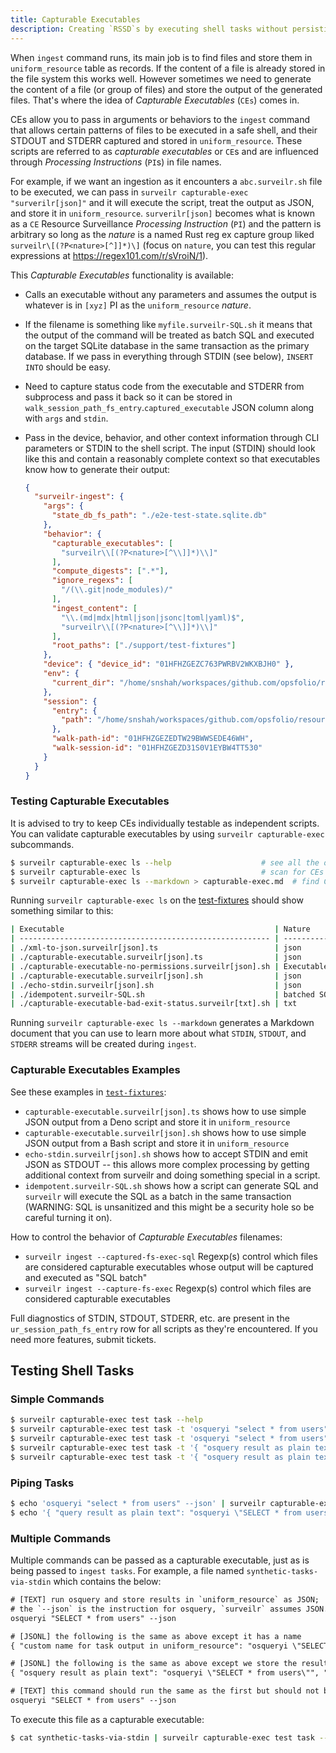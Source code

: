 ```yaml
---
title: Capturable Executables
description: Creating `RSSD`s by executing shell tasks without persisting.
---
```


When `ingest` command runs, its main job is to find files and store them in
`uniform_resource` table as records. If the content of a file is already stored
in the file system this works well. However sometimes we need to generate the
content of a file (or group of files) and store the output of the generated
files. That's where the idea of _Capturable Executables_ (`CEs`) comes in.

CEs allow you to pass in arguments or behaviors to the `ingest` command that
allows certain patterns of files to be executed in a safe shell, and their
STDOUT and STDERR captured and stored in `uniform_resource`. These scripts are
referred to as _capturable executables_ or `CE`s and are influenced through
_Processing Instructions_ (`PI`s) in file names.

For example, if we want an ingestion as it encounters a `abc.surveilr.sh` file
to be executed, we can pass in `surveilr capturable-exec "surverilr[json]"` and
it will execute the script, treat the output as JSON, and store it in
`uniform_resource`. `surverilr[json]` becomes what is known as a `CE` Resource
Surveillance _Processing Instruction_ (`PI`) and the pattern is arbitrary so
long as the _nature_ is a named Rust reg ex capture group liked
`surveilr\[(?P<nature>[^]]*)\]` (focus on `nature`, you can test this regular
expressions at https://regex101.com/r/sVroiN/1).

This _Capturable Executables_ functionality is available:

- Calls an executable without any parameters and assumes the output is whatever
  is in `[xyz]` PI as the `uniform_resource` _nature_.
- If the filename is something like `myfile.surveilr-SQL.sh` it means that the
  output of the command will be treated as batch SQL and executed on the target
  SQLite database in the same transaction as the primary database. If we pass in
  everything through STDIN (see below), `INSERT INTO` should be easy.
- Need to capture status code from the executable and STDERR from subprocess and
  pass it back so it can be stored in
  `walk_session_path_fs_entry`.`captured_executable` JSON column along with
  `args` and `stdin`.
- Pass in the device, behavior, and other context information through CLI
  parameters or STDIN to the shell script. The input (STDIN) should look like
  this and contain a reasonably complete context so that executables know how to
  generate their output:

  ```json
  {
    "surveilr-ingest": {
      "args": {
        "state_db_fs_path": "./e2e-test-state.sqlite.db"
      },
      "behavior": {
        "capturable_executables": [
          "surveilr\\[(?P<nature>[^\\]]*)\\]"
        ],
        "compute_digests": [".*"],
        "ignore_regexs": [
          "/(\\.git|node_modules)/"
        ],
        "ingest_content": [
          "\\.(md|mdx|html|json|jsonc|toml|yaml)$",
          "surveilr\\[(?P<nature>[^\\]]*)\\]"
        ],
        "root_paths": ["./support/test-fixtures"]
      },
      "device": { "device_id": "01HFHZGEZC763PWRBV2WKXBJH0" },
      "env": {
        "current_dir": "/home/snshah/workspaces/github.com/opsfolio/resource-surveillance"
      },
      "session": {
        "entry": {
          "path": "/home/snshah/workspaces/github.com/opsfolio/resource-surveillance/support/test-fixtures/echo-stdin.surveilr[json].sh"
        },
        "walk-path-id": "01HFHZGEZEDTW29BWWSEDE46WH",
        "walk-session-id": "01HFHZGEZD31S0V1EYBW4TT530"
      }
    }
  }
  ```

### Testing Capturable Executables

It is advised to try to keep CEs individually testable as independent scripts.
You can validate capturable executables by using `surveilr capturable-exec`
subcommands.

```bash
$ surveilr capturable-exec ls --help                    # see all the options (arguments are same as `ingest`)
$ surveilr capturable-exec ls                           # scan for CEs and show a table of what's found
$ surveilr capturable-exec ls --markdown > capturable-exec.md  # find CEs, try to execute them, store their output in a Markdown
```

Running `surveilr capturable-exec ls` on the
[test-fixtures](https://github.com/surveilr/www.surveilr.com/tree/main/lib/assurance/test-fixtures)
should show something similar to this:

```bash
| Executable                                               | Nature                        | Issue             |
| -------------------------------------------------------- | ----------------------------- | ----------------- |
| ./xml-to-json.surveilr[json].ts                          | json                          |                   |
| ./capturable-executable.surveilr[json].ts                | json                          |                   |
| ./capturable-executable-no-permissions.surveilr[json].sh | Executable Permission Not Set | chmod +x required |
| ./capturable-executable.surveilr[json].sh                | json                          |                   |
| ./echo-stdin.surveilr[json].sh                           | json                          |                   |
| ./idempotent.surveilr-SQL.sh                             | batched SQL                   |                   |
| ./capturable-executable-bad-exit-status.surveilr[txt].sh | txt                           |                   |
```

Running `surveilr capturable-exec ls --markdown` generates a Markdown document
that you can use to learn more about what `STDIN`, `STDOUT`, and `STDERR`
streams will be created during `ingest`.

### Capturable Executables Examples

See these examples in
[`test-fixtures`](https://github.com/opsfolio/resource-surveillance-commons/tree/main/assurance/test-fixtures):

- `capturable-executable.surveilr[json].ts` shows how to use simple JSON output
  from a Deno script and store it in `uniform_resource`
- `capturable-executable.surveilr[json].sh` shows how to use simple JSON output
  from a Bash script and store it in `uniform_resource`
- `echo-stdin.surveilr[json].sh` shows how to accept STDIN and emit JSON as
  STDOUT -- this allows more complex processing by getting additional context
  from surveilr and doing something special in a script.
- `idempotent.surveilr-SQL.sh` shows how a script can generate SQL and
  `surveilr` will execute the SQL as a batch in the same transaction (WARNING:
  SQL is unsanitized and this might be a security hole so be careful turning it
  on).

How to control the behavior of _Capturable Executables_ filenames:

- `surveilr ingest --captured-fs-exec-sql` Regexp(s) control which files are
  considered capturable executables whose output will be captured and executed
  as "SQL batch"
- `surveilr ingest --capture-fs-exec` Regexp(s) control which files are
  considered capturable executables

Full diagnostics of STDIN, STDOUT, STDERR, etc. are present in the
`ur_session_path_fs_entry` row for all scripts as they're encountered. If you
need more features, submit tickets.

## Testing Shell Tasks

### Simple Commands

```bash
$ surveilr capturable-exec test task --help
$ surveilr capturable-exec test task -t 'osqueryi "select * from users" --json'
$ surveilr capturable-exec test task -t 'osqueryi "select * from users"'
$ surveilr capturable-exec test task -t '{ "osquery result as plain text": "osqueryi \"SELECT * from users\" --json" }'
$ surveilr capturable-exec test task -t '{ "osquery result as plain text": "osqueryi \"SELECT * from users\"", "nature": "text/plain" }'
```

### Piping Tasks

```bash
$ echo 'osqueryi "select * from users" --json' | surveilr capturable-exec test task --stdin
$ echo '{ "query result as plain text": "osqueryi \"SELECT * from users\"", "nature": "text/plain" }' | surveilr capturable-exec test task --stdin
```

### Multiple Commands

Multiple commands can be passed as a capturable executable, just as is being
passed to `ingest tasks`. For example, a file named `synthetic-tasks-via-stdin`
which contains the below:

```txt
# [TEXT] run osquery and store results in `uniform_resource` as JSON;
# the `--json` is the instruction for osquery, `surveilr` assumes JSON.
osqueryi "SELECT * from users" --json

# [JSONL] the following is the same as above except it has a name
{ "custom name for task output in uniform_resource": "osqueryi \"SELECT * from users\" --json", "nature": "json" }

# [JSONL] the following is the same as above except we store the result as plain text
{ "osquery result as plain text": "osqueryi \"SELECT * from users\"", "nature": "text/plain" }

# [TEXT] this command should run the same as the first but should not be stored more than once
osqueryi "SELECT * from users" --json
```

To execute this file as a capturable executable:

```bash
$ cat synthetic-tasks-via-stdin | surveilr capturable-exec test task --stdin
```
